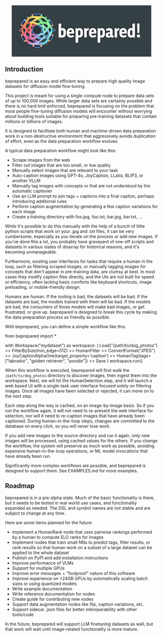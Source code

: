 <p align="center">
  <img align="center" src="beprepared.jpg" width="460px" />
</p>
<p align="left">

## Introduction

beprepared is an easy and efficient way to prepare high quality image datasets for diffusion model fine-tuning.

This project is meant for using a single compute node to prepare data sets of up to 100,000 images. While larger 
data sets are certainly possible and there is no hard limit enforced, beprepared is focusing on the problem that 
most people fine-tuning diffusion models will encounter without worrying about building tools suitable for 
preparing pre-training datasets that contain millions or billions of images.

It is designed to facilitate both human and machine-driven data preparation work in a non-destructive environment
that aggressively avoids duplication of effort, even as the data preparation workflow evolves. 

A typical data preparation workflow might look like this:

- Scrape images from the web
- Filter out images that are too small, or low quality
- Manually select images that are relevant to your task
- Auto-caption images using GPT-4o, JoyCaption, LLaVa, BLIP3, or another VLLM
- Manually tag images with concepts or that are not understood by the automatic captioner
- Use an LLM prompt to join tags + captions into a final caption, perhaps introducing additional rules
- Perform caption augmentation by generating a few caption variations for each image
- Create a training directory with foo.jpg, foo.txt, bar.jpg, bar.txt, ...

While it's possible to do this manually with the help of a bunch of little python scripts that work on your .jpg 
and .txt files, it can be very cumbersome, especially as you iterate on the process or add new images. If 
you've done this a lot, you probably have graveyard of one-off scripts and datasets in various states of 
disarray for historical reasons, and it's becoming unmanageable.

Furthermore, existing user interfaces for tasks that require a human in the loop, such as filtering scraped images, 
or manually tagging images for concepts that don't appear in pre-training data, are clumsy at best. In most cases
they modify caption files directly, and the UIs are not built for speed or efficiency, often lacking basic comforts
like keyboard shortcuts, image preloading, or mobile-friendly design.

Humans are human. If the tooling is bad, the datasets will be bad. If the datasets are bad, the models trained with 
them will be bad. If the models are bad, the consumers of those models will make bad images, or get frustrated, or 
give up. beprepared is designed to break this cycle by making the data preparation process as friendly as possible.

With beprepared, you can define a simple workflow like this:

  from beprepared import *

  with Workspace("mydataset") as workspace:
      (
          Load("/path/to/dog_photos")
          >> FilterBySize(min_edge=512)
          >> HumanFilter
          >> ConvertFormat("JPEG")
          >> JoyCaptionAlphaOne(target_property='caption')
          >> HumanTag(tags=["labrador", "golden retriever", "poodle"])
          >> Save
      )
      workspace.run()

When this workflow is executed, beprepared will first walk the `/path/to/dog_photos` directory to discover images, 
then ingest them into the workspace. Next, we will hit the HumanSelection step, and it will launch a web based UI 
with a single-task user interface focused solely on filtering images. Once all images have been selected or rejected, 
it can move on to the next step.

Each step along the way is cached, on an image-by-image basis. So if you run the workflow again, it will not need to
re-present the web interface for selection, nor will it need to re-caption images that have already been captioned. 
During human-in-the-loop steps, changes are committed to the database on every click, so you will _never_ lose work.

If you add new images to the source directory and run it again, only new images will be processed, using cached values
for the others. If you change the workflow, the system will preserve as much work as possible, avoiding expensive 
human-in-the-loop operations, or ML model invocations that have already been run.

Significantly more complex workflows are possible, and beprepared is designed to support them. See EXAMPLES.md for 
more examples.

## Roadmap

beprepared is in a pre-alpha state. Much of the basic functionality is there, but it needs to be tested in real world
use cases, and functionality expanded as needed. The DSL and symbol names are not stable and are subject to change
at any time. 

Here are some items planned for the future:

- Implement a HumanRank node that uses pairwise rankings performed by a human to compute ELO ranks for images
- Implement nodes that train small NNs to predict tags, filter results, or rank results so that human work on a subset of a large dataset can be applied to the whole dataset
- Publish on PyPI and add installation instrucitons
- Improve performance of VLMs
- Support for multiple GPUs
- Improve error messages + "foolproof" nature of this software
- Improve experience on <24GB GPUs by automatically scaling batch sizes or using quantized models
- Write example documentation
- Write reference documentation for nodes
- Create guide for contributing new nodes
- Support data augmentation nodes like flip, caption variations, etc.
- Support sidecar .json files for better interoperability with other tools/code

In the future, beprepared will support LLM finetuning datasets as well, but that work will wait until image-related 
functionality is more mature.


